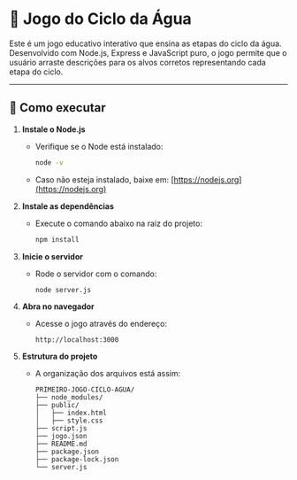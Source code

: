 # 🌊 Jogo do Ciclo da Água

Este é um jogo educativo interativo que ensina as etapas do ciclo da água. Desenvolvido com Node.js, Express e JavaScript puro, o jogo permite que o usuário arraste descrições para os alvos corretos representando cada etapa do ciclo.

---

## 🚀 Como executar

1. **Instale o Node.js**
   - Verifique se o Node está instalado:
     ```bash
     node -v
     ```
   - Caso não esteja instalado, baixe em: [https://nodejs.org](https://nodejs.org)

2. **Instale as dependências**
   - Execute o comando abaixo na raiz do projeto:
     ```bash
     npm install
     ```

3. **Inicie o servidor**
   - Rode o servidor com o comando:
     ```bash
     node server.js
     ```

4. **Abra no navegador**
   - Acesse o jogo através do endereço:
     ```text
     http://localhost:3000
     ```

5. **Estrutura do projeto**
   - A organização dos arquivos está assim:

     ```text
     PRIMEIRO-JOGO-CICLO-AGUA/
     ├── node_modules/
     ├── public/
     │   ├── index.html
     │   ├── style.css
     ├── script.js
     ├── jogo.json
     ├── README.md
     ├── package.json
     ├── package-lock.json
     └── server.js
     ```
